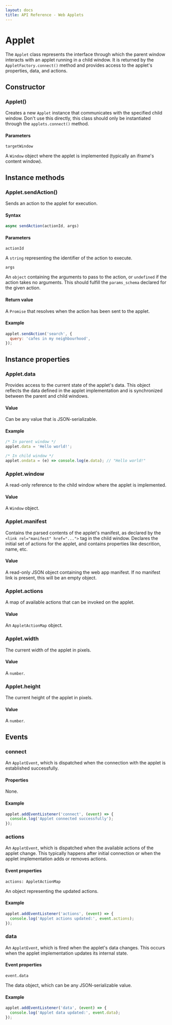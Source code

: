 ```yaml
---
layout: docs
title: API Reference - Web Applets
---
```


# Applet

The `Applet` class represents the interface through which the parent window interacts with an applet running in a child window. It is returned by the `AppletFactory.connect()` method and provides access to the applet's properties, data, and actions.

## Constructor

### Applet()

Creates a new `Applet` instance that communicates with the specified child window. Don't use this directly, this class should only be instantiated through the `applets.connect()` method.

#### Parameters

`targetWindow`

A `Window` object where the applet is implemented (typically an iframe's content window).

## Instance methods

### Applet.sendAction()

Sends an action to the applet for execution.

#### Syntax

```js
async sendAction(actionId, args)
```

#### Parameters

`actionId`

A `string` representing the identifier of the action to execute.

`args`

An `object` containing the arguments to pass to the action, or `undefined` if the action takes no arguments. This should fulfill the `params_schema` declared for the given action.

#### Return value

A `Promise` that resolves when the action has been sent to the applet.

#### Example

```js
applet.sendAction('search', {
  query: 'cafes in my neighbourhood',
});
```

## Instance properties

### Applet.data

Provides access to the current state of the applet's data. This object reflects the data defined in the applet implementation and is synchronized between the parent and child windows.

#### Value

Can be any value that is JSON-serializable.

#### Example

```js
/* In parent window */
applet.data = 'Hello world!';

/* In child window */
applet.ondata = (e) => console.log(e.data); // "Hello world!"
```

### Applet.window

A read-only reference to the child window where the applet is implemented.

#### Value

A `Window` object.

### Applet.manifest

Contains the parsed contents of the applet's manifest, as declared by the `<link rel="manifest" href="...">` tag in the child window. Declares the initial set of actions for the applet, and contains properties like descrition, name, etc.

#### Value

A read-only JSON object containing the web app manifest. If no manifest link is present, this will be an empty object.

### Applet.actions

A map of available actions that can be invoked on the applet.

#### Value

An `AppletActionMap` object.

### Applet.width

The current width of the applet in pixels.

#### Value

A `number`.

### Applet.height

The current height of the applet in pixels.

#### Value

A `number`.

## Events

### connect

An `AppletEvent`, which is dispatched when the connection with the applet is established successfully.

#### Properties

None.

#### Example

```js
applet.addEventListener('connect', (event) => {
  console.log('Applet connected successfully');
});
```

### actions

An `AppletEvent`, which is dispatched when the available actions of the applet change. This typically happens after initial connection or when the applet implementation adds or removes actions.

#### Event properties

`actions: AppletActionMap`

An object representing the updated actions.

#### Example

```js
applet.addEventListener('actions', (event) => {
  console.log('Applet actions updated:', event.actions);
});
```

### data

An `AppletEvent`, which is fired when the applet's data changes. This occurs when the applet implementation updates its internal state.

#### Event properties

`event.data`

The data object, which can be any JSON-serializable value.

#### Example

```js
applet.addEventListener('data', (event) => {
  console.log('Applet data updated:', event.data);
});
```
